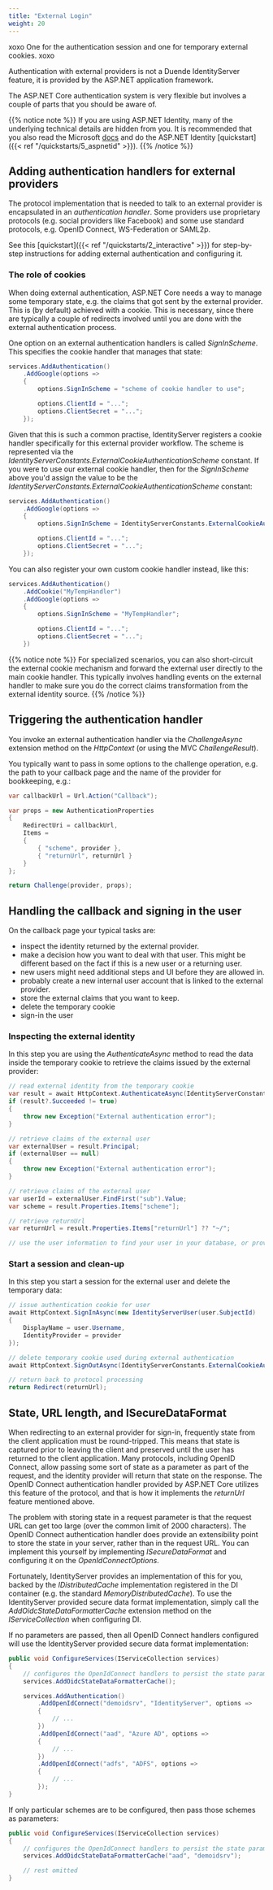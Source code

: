 ```yaml
---
title: "External Login"
weight: 20
---
```


xoxo
One for the authentication session and one for temporary external cookies. 
xoxo

Authentication with external providers is not a Duende IdentityServer feature, it is provided by the ASP.NET application framework.

The ASP.NET Core authentication system is very flexible but involves a couple of parts that you should be aware of.

{{% notice note %}}
If you are using ASP.NET Identity, many of the underlying technical details are hidden from you. It is recommended that you also read the Microsoft [docs](https://docs.microsoft.com/en-us/aspnet/core/security/authentication/social) and do the ASP.NET Identity [quickstart]({{< ref "/quickstarts/5_aspnetid" >}}).
{{% /notice %}}

## Adding authentication handlers for external providers
The protocol implementation that is needed to talk to an external provider is encapsulated in an *authentication handler*.
Some providers use proprietary protocols (e.g. social providers like Facebook) and some use standard protocols, e.g. OpenID Connect, WS-Federation or SAML2p.

See this [quickstart]({{< ref "/quickstarts/2_interactive" >}}) for step-by-step instructions for adding external authentication and configuring it.

### The role of cookies
When doing external authentication, ASP.NET Core needs a way to manage some temporary state, e.g. the claims that got sent by the external provider. This is (by default) achieved with a cookie. This is necessary, since there are typically a couple of redirects involved until you are done with the external authentication process.

One option on an external authentication handlers is called *SignInScheme*. This specifies the cookie handler that manages that state:

```cs
services.AddAuthentication()
    .AddGoogle(options =>
    {
        options.SignInScheme = "scheme of cookie handler to use";

        options.ClientId = "...";
        options.ClientSecret = "...";
    });
```

Given that this is such a common practise, IdentityServer registers a cookie handler specifically for this external provider workflow.
The scheme is represented via the *IdentityServerConstants.ExternalCookieAuthenticationScheme* constant.
If you were to use our external cookie handler, then for the *SignInScheme* above you'd assign the value to be the *IdentityServerConstants.ExternalCookieAuthenticationScheme* constant:

```cs
services.AddAuthentication()
    .AddGoogle(options =>
    {
        options.SignInScheme = IdentityServerConstants.ExternalCookieAuthenticationScheme;

        options.ClientId = "...";
        options.ClientSecret = "...";
    });
```

You can also register your own custom cookie handler instead, like this:

```cs
services.AddAuthentication()
    .AddCookie("MyTempHandler")
    .AddGoogle(options =>
    {
        options.SignInScheme = "MyTempHandler";

        options.ClientId = "...";
        options.ClientSecret = "...";
    })
```

{{% notice note %}}
For specialized scenarios, you can also short-circuit the external cookie mechanism and forward the external user directly to the main cookie handler. This typically involves handling events on the external handler to make sure you do the correct claims transformation from the external identity source.
{{% /notice %}}

## Triggering the authentication handler
You invoke an external authentication handler via the *ChallengeAsync* extension method on the *HttpContext* (or using the MVC *ChallengeResult*).

You typically want to pass in some options to the challenge operation, e.g. the path to your callback page and the name of the provider for bookkeeping, e.g.:

```cs
var callbackUrl = Url.Action("Callback");

var props = new AuthenticationProperties
{
    RedirectUri = callbackUrl,
    Items = 
    { 
        { "scheme", provider },
        { "returnUrl", returnUrl }
    }
};

return Challenge(provider, props);
```

## Handling the callback and signing in the user
On the callback page your typical tasks are:

* inspect the identity returned by the external provider.
* make a decision how you want to deal with that user. This might be different based on the fact if this is a new user or a returning user.
* new users might need additional steps and UI before they are allowed in.
* probably create a new internal user account that is linked to the external provider.
* store the external claims that you want to keep.
* delete the temporary cookie
* sign-in the user

### Inspecting the external identity
In this step you are using the *AuthenticateAsync* method to read the data inside the temporary cookie to retrieve the claims issued by the external provider:

```cs
// read external identity from the temporary cookie
var result = await HttpContext.AuthenticateAsync(IdentityServerConstants.ExternalCookieAuthenticationScheme);
if (result?.Succeeded != true)
{
    throw new Exception("External authentication error");
}

// retrieve claims of the external user
var externalUser = result.Principal;
if (externalUser == null)
{
    throw new Exception("External authentication error");
}

// retrieve claims of the external user
var userId = externalUser.FindFirst("sub").Value;
var scheme = result.Properties.Items["scheme"];

// retrieve returnUrl
var returnUrl = result.Properties.Items["returnUrl"] ?? "~/";

// use the user information to find your user in your database, or provision a new user
```

### Start a session and clean-up
In this step you start a session for the external user and delete the temporary data:

```cs
// issue authentication cookie for user
await HttpContext.SignInAsync(new IdentityServerUser(user.SubjectId) 
{
    DisplayName = user.Username,
    IdentityProvider = provider
});

// delete temporary cookie used during external authentication
await HttpContext.SignOutAsync(IdentityServerConstants.ExternalCookieAuthenticationScheme);

// return back to protocol processing
return Redirect(returnUrl);
```

## State, URL length, and ISecureDataFormat
When redirecting to an external provider for sign-in, frequently state from the client application must be round-tripped.
This means that state is captured prior to leaving the client and preserved until the user has returned to the client application.
Many protocols, including OpenID Connect, allow passing some sort of state as a parameter as part of the request, and the identity provider will return that state on the response.
The OpenID Connect authentication handler provided by ASP.NET Core utilizes this feature of the protocol, and that is how it implements the *returnUrl* feature mentioned above.

The problem with storing state in a request parameter is that the request URL can get too large (over the common limit of 2000 characters).
The OpenID Connect authentication handler does provide an extensibility point to store the state in your server, rather than in the request URL. 
You can implement this yourself by implementing *ISecureDataFormat<AuthenticationProperties>* and configuring it on the *OpenIdConnectOptions*.

Fortunately, IdentityServer provides an implementation of this for you, backed by the *IDistributedCache* implementation registered in the DI container (e.g. the standard *MemoryDistributedCache*).
To use the IdentityServer provided secure data format implementation, simply call the *AddOidcStateDataFormatterCache* extension method on the *IServiceCollection* when configuring DI.

If no parameters are passed, then all OpenID Connect handlers configured will use the IdentityServer provided secure data format implementation:

```cs
public void ConfigureServices(IServiceCollection services)
{
    // configures the OpenIdConnect handlers to persist the state parameter into the server-side IDistributedCache.
    services.AddOidcStateDataFormatterCache();

    services.AddAuthentication()
        .AddOpenIdConnect("demoidsrv", "IdentityServer", options =>
        {
            // ...
        })
        .AddOpenIdConnect("aad", "Azure AD", options =>
        {
            // ...
        })
        .AddOpenIdConnect("adfs", "ADFS", options =>
        {
            // ...
        });
}
```

If only particular schemes are to be configured, then pass those schemes as parameters:

```cs
public void ConfigureServices(IServiceCollection services)
{
    // configures the OpenIdConnect handlers to persist the state parameter into the server-side IDistributedCache.
    services.AddOidcStateDataFormatterCache("aad", "demoidsrv");

    // rest omitted
}
```
